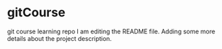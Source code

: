 # gitCourse
git course learning repo
I am editing the README file. Adding some more details about the project description.
